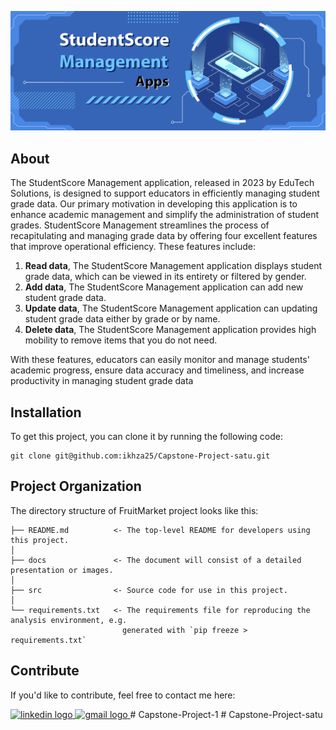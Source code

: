 ﻿![Header](./docs/score_student_management.jpg)

## About

The StudentScore Management application, released in 2023 by EduTech Solutions, is designed to support educators in efficiently managing student grade data. Our primary motivation in developing this application is to enhance academic management and simplify the administration of student grades. StudentScore Management streamlines the process of recapitulating and managing grade data by offering four excellent features that improve operational efficiency. These features include:

1. **Read data**, The StudentScore Management application displays student grade data, which can be viewed in its entirety or filtered by gender.
2. **Add data**, The StudentScore Management application can add new student grade data.
3. **Update data**, The StudentScore Management application can updating student grade data either by grade or by name.
4. **Delete data**, The StudentScore Management application provides high mobility to remove items that you do not need.

With these features, educators can easily monitor and manage students' academic progress, ensure data accuracy and timeliness, and increase productivity in managing student grade data

## Installation

To get this project, you can clone it by running the following code:

    git clone git@github.com:ikhza25/Capstone-Project-satu.git

## Project Organization

The directory structure of FruitMarket project looks like this:

    ├── README.md          <- The top-level README for developers using this project.
    │
    ├── docs               <- The document will consist of a detailed presentation or images.
    │
    ├── src                <- Source code for use in this project.
    │
    └── requirements.txt   <- The requirements file for reproducing the analysis environment, e.g.
                             generated with `pip freeze > requirements.txt`

## Contribute

If you'd like to contribute, feel free to contact me here:

<a href="https://www.linkedin.com/in/ikhzasyafamuis/" target="_blank">
    <img src="https://raw.githubusercontent.com/maurodesouza/profile-readme-generator/master/src/assets/icons/social/linkedin/default.svg" width="52" height="40" alt="linkedin logo"/>
  </a>
  <a href="mailto:ikhza25@gmail.com" target="_blank">
    <img src="https://raw.githubusercontent.com/maurodesouza/profile-readme-generator/master/src/assets/icons/social/gmail/default.svg"  width="52" height="40" alt="gmail logo"/>
  </a>
# Capstone-Project-1
# Capstone-Project-satu
